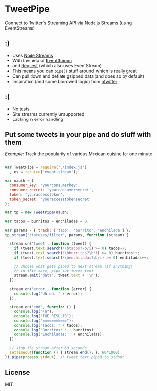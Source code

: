 TweetPipe
==========

Connect to Twitter's Streaming API via Node.js Streams (using EventStreams)

## :)

 - Uses [Node Streams](http://nodejs.org/api/stream.html)
 - With the help of [EventStream](https://github.com/dominictarr/event-stream)
 - and [Request](https://github.com/mikeal/request) (which also uses EventStream)
 - This means you can `pipe()` stuff around, which is really great
 - Can pull down and deflate gzipped data (and does so by default)
 - Inspiration (and some borrowed logic) from [ntwitter](https://github.com/AvianFlu/ntwitter)

## :(

 - No tests
 - Site streams currently unsupported
 - Lacking in error handling

## Put some tweets in your pipe and do stuff with them

*Example:* Track the popularity of various Mexican cuisine for one minute

``` js

var TweetPipe = require('./index.js')
  , es = require('event-stream');

var oauth = {
  consumer_key: 'yourconsumerkey',
  consumer_secret: 'yourconsumersecret',
  token: 'youraccesstoken',
  token_secret: 'youraccesstokensecret'
};

var tp = new TweetPipe(oauth);

var tacos = burritos = enchiladas = 0;

var params = { track: ['taco', 'burrito', 'enchilada'] };
tp.stream('statuses/filter', params, function (stream) {

  stream.on('tweet', function (tweet) {
    if (tweet.text.search(/\btacos?\b/i) >= 0) tacos++;
    if (tweet.text.search(/\bburritos?\b/i) >= 0) burritos++;
    if (tweet.text.search(/\benchiladas?\b/i) >= 0) enchiladas++;

    // choose what gets piped to next stream (if anything)
    // in this case, pipe out tweet text
    stream.emit('data', tweet.text + '\n');
  });

  stream.on('error', function (error) {
    console.log('Uh oh: ' + error);
  });

  stream.on('end', function () {
    console.log("\n");
    console.log("THE RESULTS");
    console.log("===========");
    console.log('Tacos: ' + tacos);
    console.log('Burritos: ' + burritos);
    console.log('Enchiladas: ' + enchiladas);
  });

  // stop the stream after 60 seconds
  setTimeout(function () { stream.end(); }, 60*1000);
}).pipe(process.stdout); // tweet text piped to stdout

```

## License

MIT
